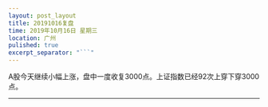 ```yaml
---
layout: post_layout
title: 20191016复盘
time: 2019年10月16日 星期三
location: 广州
pulished: true
excerpt_separator: "```"
---
```



A股今天继续小幅上涨，盘中一度收复3000点。上证指数已经92次上穿下穿3000点。

-------------------------------------------------------
